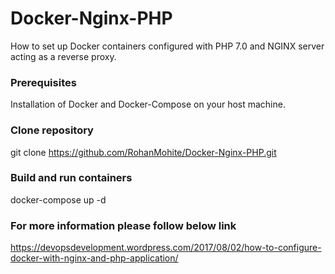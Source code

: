 # Docker-Nginx-PHP
  
   How to set up Docker containers configured with PHP 7.0 and NGINX server acting as a reverse proxy.
   
  
   
 ### Prerequisites
  Installation of Docker and Docker-Compose on your host machine.
 
 ### Clone repository
  git clone https://github.com/RohanMohite/Docker-Nginx-PHP.git
 
 ### Build and run containers
  docker-compose up -d
  
### For more information please follow below link
https://devopsdevelopment.wordpress.com/2017/08/02/how-to-configure-docker-with-nginx-and-php-application/
